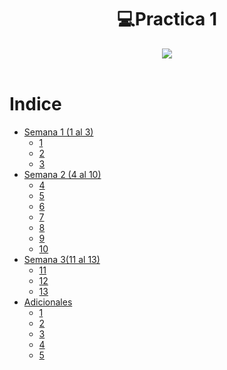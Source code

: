 <h1 align="center"> 💻Practica 1</h1>
<div align="center">
<img src="https://media.giphy.com/media/udAKchxg21jJJHGuLp/giphy.gif"/>
 </div>
<br>

Indice
=================

   * [Semana 1 (1 al 3)](#recorrer_una_lista)
     *  [1](#recorrer_una_lista)
     *  [2](#recorrer_una_lista)
     *  [3](#recorrer_una_lista)
   * [Semana 2 (4 al 10)](#buscar_un_elemento_en_una_lista)
     * [4](#recorrer_una_lista)
     * [5](#recorrer_una_lista)
     * [6](#recorrer_una_lista)
     * [7](#recorrer_una_lista)
     * [8](#recorrer_una_lista)
     * [9](#recorrer_una_lista)
     * [10](#recorrer_una_lista) 
   * [Semana 3(11 al 13)](#crear_una_lista_vacia)
     * [11](#recorrer_una_lista)
     * [12](#recorrer_una_lista)
     * [13](#recorrer_una_lista) 
   * [Adicionales](#agregar_un_elemento_al_principio_de_la_lista)
     * [1](#recorrer_una_lista)
     * [2](#recorrer_una_lista)
     * [3](#recorrer_una_lista)
     * [4](#recorrer_una_lista)
     * [5](#recorrer_una_lista) 

